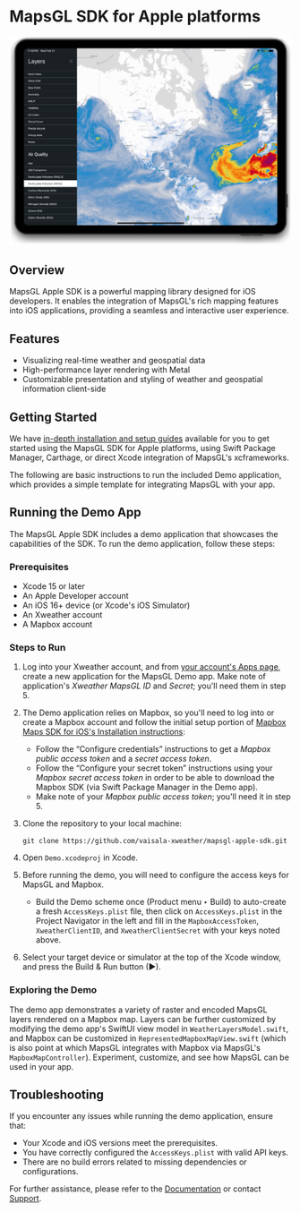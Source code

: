 # MapsGL SDK for Apple platforms

<img src="images/MapsGL-iPad-PM10-layer.png" alt="MapsGL Screenshot"/>

## Overview

MapsGL Apple SDK is a powerful mapping library designed for iOS developers. It enables the integration of MapsGL's rich mapping features into iOS applications, providing a seamless and interactive user experience.

## Features

- Visualizing real-time weather and geospatial data
- High-performance layer rendering with Metal
- Customizable presentation and styling of weather and geospatial information client-side

## Getting Started

We have [in-depth installation and setup guides](http://www.xweather.com/docs/mapsgl-apple-sdk) available for you to get started using the MapsGL SDK for Apple platforms, using Swift Package Manager, Carthage, or direct Xcode integration of MapsGL's xcframeworks.

The following are basic instructions to run the included Demo application, which provides a simple template for integrating MapsGL with your app.

## Running the Demo App

The MapsGL Apple SDK includes a demo application that showcases the capabilities of the SDK. To run the demo application, follow these steps:

### Prerequisites

- Xcode 15 or later
- An Apple Developer account
- An iOS 16+ device (or Xcode's iOS Simulator)
- An Xweather account
- A Mapbox account

### Steps to Run

1. Log into your Xweather account, and from [your account's Apps page](https://account.aerisweather.com/account/apps), create a new application for the MapsGL Demo app.  Make note of application's *Xweather MapsGL ID* and *Secret*; you'll need them in step 5.

2. The Demo application relies on Mapbox, so you'll need to log into or create a Mapbox account and follow the initial setup portion of [Mapbox Maps SDK for iOS's Installation instructions](https://docs.mapbox.com/ios/maps/guides/install/):
	- Follow the “Configure credentials” instructions to get a *Mapbox public access token* and a *secret access token*.
	- Follow the “Configure your secret token” instructions using your *Mapbox secret access token* in order to be able to download the Mapbox SDK (via Swift Package Manager in the Demo app).
	- Make note of your *Mapbox public access token*; you'll need it in step 5.

3. Clone the repository to your local machine:  
	```
	git clone https://github.com/vaisala-xweather/mapsgl-apple-sdk.git
	```

4. Open `Demo.xcodeproj` in Xcode.

5. Before running the demo, you will need to configure the access keys for MapsGL and Mapbox.
	  - Build the Demo scheme once (Product menu ‣ Build) to auto-create a fresh `AccessKeys.plist` file, then click on `AccessKeys.plist` in the Project Navigator in the left and fill in the `MapboxAccessToken`, `XweatherClientID`, and `XweatherClientSecret` with your keys noted above.

6. Select your target device or simulator at the top of the Xcode window, and press the Build & Run button (▶).

### Exploring the Demo

The demo app demonstrates a variety of raster and encoded MapsGL layers rendered on a Mapbox map.  Layers can be further customized by modifying the demo app's SwiftUI view model in `WeatherLayersModel.swift`, and Mapbox can be customized in `RepresentedMapboxMapView.swift` (which is also point at which MapsGL integrates with Mapbox via MapsGL's `MapboxMapController`).  Experiment, customize, and see how MapsGL can be used in your app.

## Troubleshooting
If you encounter any issues while running the demo application, ensure that:

- Your Xcode and iOS versions meet the prerequisites.
- You have correctly configured the `AccessKeys.plist` with valid API keys.
- There are no build errors related to missing dependencies or configurations.

For further assistance, please refer to the [Documentation](http://www.xweather.com/docs/mapsgl-apple-sdk) or contact [Support](https://www.xweather.com/support).
